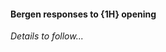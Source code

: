#### <a name="Bergen_responses_to_1H_opening"> Bergen responses to {1H} opening

_Details to follow..._
